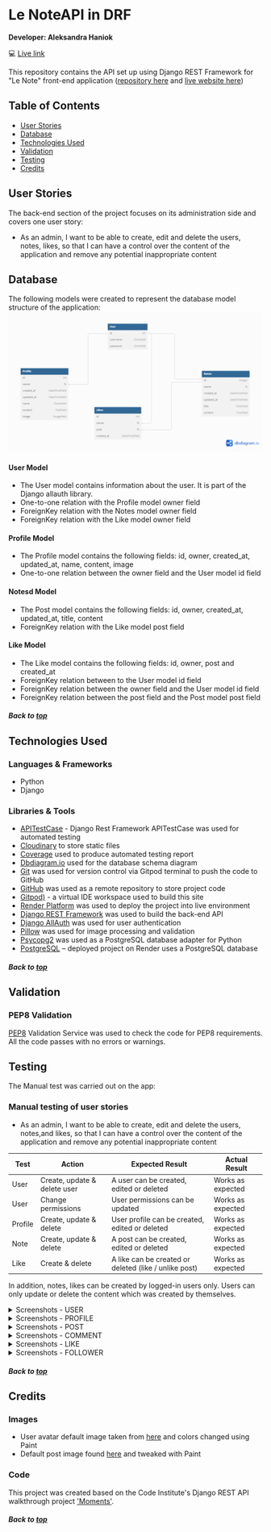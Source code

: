 # Le NoteAPI in DRF

**Developer: Aleksandra Haniok**

💻 [Live link](https://snapfood-drf-api.onrender.com/)

This repository contains the API set up using Django REST Framework for "Le Note" front-end application ([repository here](https://github.com/Gavriil1/CI-PP5-API) and [live website here](https://ci-pp5-snapfood.onrender.com))

## Table of Contents
  - [User Stories](#user-stories)
  - [Database](#database)
  - [Technologies Used](#technologies-used)
  - [Validation](#validation)
  - [Testing](#testing)
  - [Credits](#credits)

## User Stories

The back-end section of the project focuses on its administration side and covers one user story:
- As an admin, I want to be able to create, edit and delete the users, notes, likes, so that I can have a control over the content of the application and remove any potential inappropriate content


## Database

The following models were created to represent the database model structure of the application:
<img src="docs/readme/db.png">

#### User Model

- The User model contains information about the user. It is part of the Django allauth library.
- One-to-one relation with the Profile model owner field
- ForeignKey relation with the Notes model owner field
- ForeignKey relation with the Like model owner field

#### Profile Model

- The Profile model contains the following fields: id, owner, created_at, updated_at, name, content, image
- One-to-one relation between the owner field and the User model id field

#### Notesd Model

- The Post model contains the following fields: id, owner, created_at, updated_at, title, content
- ForeignKey relation with the Like model post field

#### Like Model

- The Like model contains the following fields: id, owner, post and created_at
- ForeignKey relation between to the User model id field
- ForeignKey relation between the owner field and the User model id field
- ForeignKey relation between the post field and the Post model post field

##### Back to [top](#table-of-contents)


## Technologies Used

### Languages & Frameworks

- Python
- Django

### Libraries & Tools

- [APITestCase](https://www.django-rest-framework.org/api-guide/testing/) - Django Rest Framework APITestCase was used for automated testing
- [Cloudinary](https://cloudinary.com/) to store static files
- [Coverage](https://coverage.readthedocs.io/en/6.4.4/) used to produce automated testing report
- [Dbdiagram.io](https://dbdiagram.io/home) used for the database schema diagram
- [Git](https://git-scm.com/) was used for version control via Gitpod terminal to push the code to GitHub
- [GitHub](https://github.com/) was used as a remote repository to store project code
- [Gitpod)](https://gitpod.io/workspaces) - a virtual IDE workspace used to build this site
- [Render Platform](https://heroku.com) was used to deploy the project into live environment
- [Django REST Framework](https://www.django-rest-framework.org/) was used to build the back-end API
- [Django AllAuth](https://django-allauth.readthedocs.io/en/latest/index.html) was used for user authentication
- [Pillow](https://pillow.readthedocs.io/en/stable/) was used for image processing and validation
- [Psycopg2](https://www.psycopg.org/docs/) was used as a PostgreSQL database adapter for Python
- [PostgreSQL](https://www.postgresql.org/) – deployed project on Render uses a PostgreSQL database

##### Back to [top](#table-of-contents)


## Validation

### PEP8 Validation
[PEP8](https://pep8ci.herokuapp.com/) Validation Service was used to check the code for PEP8 requirements. All the code passes with no errors or warnings.


## Testing

The Manual test was carried out on the app:


### Manual testing of user stories

- As an admin, I want to be able to create, edit and delete the users, notes,and likes, so that I can have a control over the content of the application and remove any potential inappropriate content

**Test** | **Action** | **Expected Result** | **Actual Result**
-------- | ------------------- | ------------------- | -----------------
User | Create, update & delete user | A user can be created, edited or deleted | Works as expected
User | Change permissions | User permissions can be updated | Works as expected
Profile | Create, update & delete | User profile can be created, edited or deleted | Works as expected
Note | Create, update & delete | A post can be created, edited or deleted | Works as expected
Like | Create & delete | A like can be created or deleted (like / unlike post) | Works as expected

In addition, notes,  likes  can be created by logged-in users only. Users can only update or delete the content which was created by themselves.

<details><summary>Screenshots - USER</summary>
    <details><summary>Create user</summary>
    <img src="docs/user_story_testing/create_user_1_api_test.png">
    <img src="docs/user_story_testing/create_user_2_api_test.png">
    <img src="docs/user_story_testing/create_user_3_api_test.png">
    </details>
    <details><summary>Change user permissions</summary>
    <img src="docs/user_story_testing/update_user_api_test.png">
    </details>
</details>

<details><summary>Screenshots - PROFILE</summary>
    <details><summary>Update profile</summary>
    <img src="docs/user_story_testing/3-update-user-profile-1.png">
    <img src="docs/user_story_testing/3-update-user-profile-2.png">
    </details>
        <details><summary>Delete profile</summary>
    <img src="docs/user_story_testing/4-delete_user_profile_1.png">
    <img src="docs/user_story_testing/4-delete_user_profile_2.png">
    </details>
</details>

<details><summary>Screenshots - POST</summary>
    <details><summary>Create post</summary>
    <img src="docs/testing/post-create-test.png">
    </details>
    <details><summary>Update post</summary>
    <img src="docs/testing/post-update-test.png">
    </details>
    <details><summary>Delete post</summary>
    <img src="docs/testing/post-delete-test.png">
    </details>
</details>

<details><summary>Screenshots - COMMENT</summary>
    <details><summary>Create comment</summary>
    <img src="docs/testing/comment-create-test.png">
    </details>
    <details><summary>Update comment</summary>
    <img src="docs/testing/comment-update-test.png">
    </details>
    <details><summary>Delete comment</summary>
    <img src="docs/testing/comment-delete-test.png">
    </details>
</details>

<details><summary>Screenshots - LIKE</summary>
    <details><summary>Create like - like post</summary>
    <img src="docs/testing/like-create-test.png">
    </details>
    <details><summary>Delete like - unlike post</summary>
    <img src="docs/testing/like-delete-test.png">
    </details>
</details>

<details><summary>Screenshots - FOLLOWER</summary>
    <details><summary>Create - Follow user</summary>
    <img src="docs/testing/follower-create-test.png">
    </details>
    <details><summary>Delete - Unfollow user</summary>
    <img src="docs/testing/follower-delete-test.png">
    </details>
</details>



##### Back to [top](#table-of-contents)


## Credits

### Images

- User avatar default image taken from [here](https://community.atlassian.com/t5/Jira-questions/JIRA-Anonymous-users-can-t-see-user-avatars/qaq-p/1060103) and colors changed using Paint
- Default post image found [here](https://www.fiverr.com/logo-maker/brief/logo_name?brief_id=0d212c49-2416-401d-99a5-780b9b233ff7) and tweaked with Paint

### Code

This project was created based on the Code Institute's Django REST API walkthrough project ['Moments'](https://github.com/Code-Institute-Solutions/drf-api).

##### Back to [top](#table-of-contents)